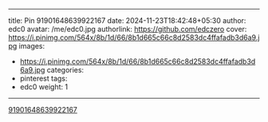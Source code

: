 
---
title: Pin 91901648639922167
date: 2024-11-23T18:42:48+05:30
author: edc0
avatar: /me/edc0.jpg
authorlink: https://github.com/edczero
cover: https://i.pinimg.com/564x/8b/1d/66/8b1d665c66c8d2583dc4ffafadb3d6a9.jpg
images:
   - https://i.pinimg.com/564x/8b/1d/66/8b1d665c66c8d2583dc4ffafadb3d6a9.jpg
categories:
  - pinterest
tags:
  - edc0
weight: 1
---

<!--more-->

[91901648639922167](https://in.pinterest.com/pin/91901648639922167/)

	